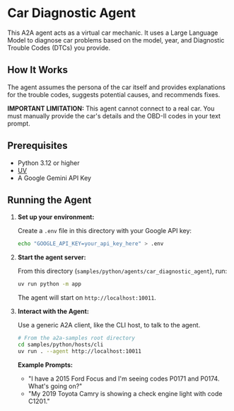 
# Car Diagnostic Agent

This A2A agent acts as a virtual car mechanic. It uses a Large Language Model to diagnose car problems based on the model, year, and Diagnostic Trouble Codes (DTCs) you provide.

## How It Works

The agent assumes the persona of the car itself and provides explanations for the trouble codes, suggests potential causes, and recommends fixes.

**IMPORTANT LIMITATION:** This agent cannot connect to a real car. You must manually provide the car's details and the OBD-II codes in your text prompt.

## Prerequisites

- Python 3.12 or higher
- [UV](https://docs.astral.sh/uv/)
- A Google Gemini API Key

## Running the Agent

1.  **Set up your environment:**

    Create a `.env` file in this directory with your Google API key:
    ```bash
    echo "GOOGLE_API_KEY=your_api_key_here" > .env
    ```

2.  **Start the agent server:**

    From this directory (`samples/python/agents/car_diagnostic_agent`), run:
    ```bash
    uv run python -m app
    ```
    The agent will start on `http://localhost:10011`.

3.  **Interact with the Agent:**

    Use a generic A2A client, like the CLI host, to talk to the agent.

    ```bash
    # From the a2a-samples root directory
    cd samples/python/hosts/cli
    uv run . --agent http://localhost:10011
    ```

    **Example Prompts:**

    *   "I have a 2015 Ford Focus and I'm seeing codes P0171 and P0174. What's going on?"
    *   "My 2019 Toyota Camry is showing a check engine light with code C1201."
